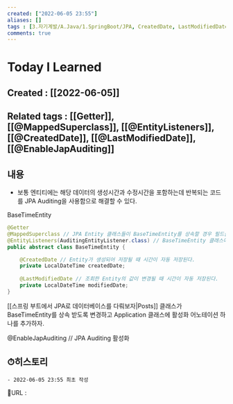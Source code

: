```yaml
---
created: ["2022-06-05 23:55"]
aliases: []
tags : [3.자기계발/A.Java/1.SpringBoot/JPA, CreatedDate, LastModifiedDate, MappedSuperclass]
comments: true
---
```


# Today I Learned
## Created : [[2022-06-05]]
## Related tags : [[Getter]], [[@MappedSuperclass]], [[@EntityListeners]], [[@CreatedDate]], [[@LastModifiedDate]], [[@EnableJapAuditing]]
## 내용
- 보통 엔티티에는 해당 데이터의 생성시간과 수정시간을 포함하는데 반복되는 코드를 JPA Auditing을 사용함으로 해결할 수 있다.

BaseTimeEntity 
```Java
@Getter
@MappedSuperclass // JPA Entity 클래스들이 BaseTimeEntity를 상속할 경우 필드들도 칼럼으로 인식하도록 한다.
@EntityListeners(AuditingEntityListener.class) // BaseTimeEntity 클래스에 Auditing 기능을 포함시킨다.
public abstract class BaseTimeEntity {

	@CreatedDate // Entity가 생성되어 저장될 때 시간이 자동 저장된다.
	private LocalDateTime createdDate;
	
	@LastModifiedDate // 조회한 Entity의 값이 변경될 때 시간이 자동 저장된다.
	private LocalDateTime modifiedDate;
}
```

[[스프링 부트에서 JPA로 데이터베이스를 다뤄보자|Posts]] 클래스가 BaseTimeEntity를 상속 받도록 변경하고 Application 클래스에 활성화 어노테이션 하나를 추가하자.

@EnableJapAuditing // JPA Auditing 활성화

## ⏱히스토리
	- 2022-06-05 23:55 최초 작성


📙URL :